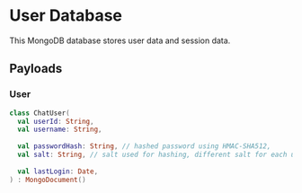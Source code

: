# User Database
This MongoDB database stores user data and session data.

## Payloads
### User

```kotlin
class ChatUser(
  val userId: String,
  val username: String,
  
  val passwordHash: String, // hashed password using HMAC-SHA512, 
  val salt: String, // salt used for hashing, different salt for each user
  
  val lastLogin: Date,
) : MongoDocument()
```